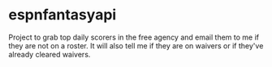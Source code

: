 # espnfantasyapi
Project to grab top daily scorers in the free agency and email them to me if they are not on a roster. It will also
tell me if they are on waivers or if they've already cleared waivers.

